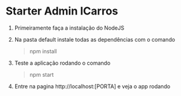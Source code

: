 Starter Admin ICarros
===========

1. Primeiramente faça a instalação do NodeJS


2. Na pasta default instale todas as dependências com o comando
    >npm install
    
3. Teste a aplicação rodando o comando 
    >npm start

4. Entre na pagina http://localhost:[PORTA] e veja o app rodando


